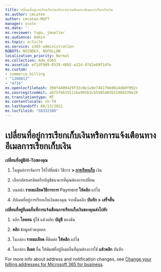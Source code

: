```yaml
---
title: เปลี่ยนที่อยู่การเรียกเก็บเงินหรือการแจ้งเตือนทางอีเมลการเรียกเก็บเงิน
ms.author: cmcatee
author: cmcatee-MSFT
manager: scotv
ms.date: ''
ms.reviewer: tugu, jmueller
ms.audience: Admin
ms.topic: article
ms.service: o365-administration
ROBOTS: NOINDEX, NOFOLLOW
localization_priority: Normal
ms.collection: Adm_O365
ms.assetid: ef2df989-8539-48b5-a324-97d2e09f14fe
ms.custom:
- commerce_billing
- "1200012"
- "4716"
ms.openlocfilehash: 398f4409429f33c0e1a9e7481766d014db0f092c
ms.sourcegitcommit: ab75f66355116e995b3cb5505465b31989339e28
ms.translationtype: MT
ms.contentlocale: th-TH
ms.lasthandoff: 08/13/2021
ms.locfileid: "58332500"
---
```

# <a name="change-billing-address-or-billing-email-notifications"></a>เปลี่ยนที่อยู่การเรียกเก็บเงินหรือการแจ้งเตือนทางอีเมลการเรียกเก็บเงิน

**เปลี่ยนที่อยู่Bill-Toของคุณ**

1. ในศูนย์การจัดการ ให้ไปที่หน้า วิธีการ **> [การเรียกเก็บ](https://go.microsoft.com/fwlink/p/?linkid=2018806)** เงิน

2. เลือกบัตรเครดิตหรือบัญชีธนาคารที่คุณต้องการเปลี่ยน

3. บนหน้า **รายละเอียดวิธีการการ** Payment **ให้คลิก** แก้ไข

4. อัปเดตที่อยู่การเรียกเก็บเงินของคุณ จากนั้นคลิก **บันทึก > เสร็จสิ้น**

**เปลี่ยนที่อยู่อีเมลอื่นที่การแจ้งเตือนการเรียกเก็บเงินของคุณส่งไปยัง** 

1. คลิก **ไอคอน** ผู้ใช้ แล้วคลิก **บัญชี** ของฉัน

2. **คลิก** ข้อมูลส่วนบุคคล

3. ในกล่อง **รายละเอียด** ที่ติดต่อ **ให้คลิก** แก้ไข

4. ในกล่อง **อีเมล** อื่น ให้พิมพ์ที่อยู่อีเมลอื่นที่คุณต้องการใช้ **แล้วคลิก** บันทึก

For more info about address and notification changes, see [Change your billing addresses for Microsoft 365 for business](https://docs.microsoft.com/microsoft-365/commerce/billing-and-payments/change-your-billing-addresses).
